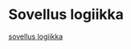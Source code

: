 # Sovellus logiikka

[sovellus logiikka](otm-harjoitustyo/CompanyCalculator/documentation/kuvat/kaavio.png)
